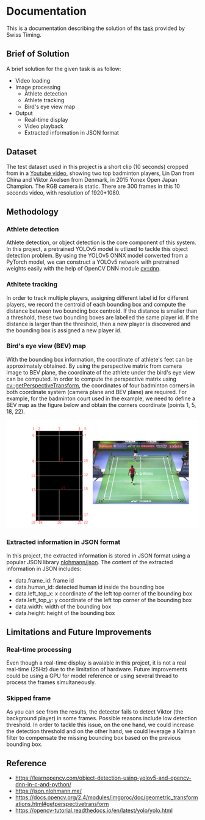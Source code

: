 # Documentation
This is a documentation describing the solution of ths [task](../README.md) provided by Swiss Timing.

## Brief of Solution
A brief solution for the given task is as follow:
* Video loading
* Image processing
    * Athlete detection
    * Athlete tracking
    * Bird's eye view map
* Output
    * Real-time display
    * Video playback
    * Extracted information in JSON format

## Dataset
The test dataset used in this project is a short clip (10 seconds) cropped from in a [Youtube video](https://www.youtube.com/watch?v=TSfvUlU8P28), showing two top badminton players, Lin Dan from China and Viktor Axelsen from Denmark, in 2015 Yonex Open Japan Champion. The RGB camera is static. There are 300 frames in this 10 seconds video, with resolution of 1920*1080. 

## Methodology
### Athlete detection
Athlete detection, or object detection is the core component of this system. In this project, a pretrained YOLOv5 model is utlized to tackle this object detection problem. By using the YOLOv5 ONNX model converted from a PyTorch model, we can construct a YOLOv5 network with pretrained weights easily with the help of OpenCV DNN module [cv::dnn](https://docs.opencv.org/4.x/d2/d58/tutorial_table_of_content_dnn.html).

### Athltete tracking
In order to track multiple players, assigning different label id for different players, we record the centroid of each bounding box and compute the distance between two bounding box centroid. If the distance is smaller than a threshold, these two bounding boxes are labelled the same player id. If the distance is larger than the threshold, then a new player is discovered and the bounding box is assigned a new player id.

### Bird's eye view (BEV) map
With the bounding box information, the coordinate of athlete's feet can be approximately obtained. By using the perspective matrix from camera image to BEV plane, the coordinate of the athlete under the bird's eye view can be computed. In order to compute the perspective matrix using [cv::getPerspectiveTransform](https://docs.opencv.org/2.4/modules/imgproc/doc/geometric_transformations.html#getperspectivetransform), the coordinates of four badminton corners in both coordinate system (camera plane and BEV plane) are required. For example, for the badminton court used in the example, we need to define a BEV map as the figure below and obtain the corners coordinate (points 1, 5, 18, 22).
<!-- ![badminton_bev_map](badminton_bev_map.png) -->
<p align="center">
    <img src="badminton_bev_map.png" alt="drawing" width="700"/>
</p>

### Extracted information in JSON format 
In this project, the extracted information is stored in JSON format using a popular JSON library [nlohmann/json](https://github.com/nlohmann/json). The content of the extracted information in JSON includes: 
* data.frame_id: frame id
* data.human_id: detected human id inside the bounding box
* data.left_top_x: x coordinate of the left top corner of the bounding box
* data.left_top_y: y coordinate of the left top corner of the bounding box
* data.width: width of the bounding box
* data.height: height of the bounding box

## Limitations and Future Improvements
### Real-time processing
Even though a real-time display is avaiable in this projcet, it is not a real real-time (25Hz) due to the limitation of hardware. Future improvements could be using a GPU for model reference or using several thread to process the frames simultaneously.

### Skipped frame   
As you can see from the results, the detector fails to detect Viktor (the background player) in some frames. Possible reasons include low detection threshold. In order to tackle this issue, on the one hand, we could increase the detection threshold and on the other hand, we could leverage a Kalman filter to compensate the missing bounding box based on the previous bounding box.

## Reference
* https://learnopencv.com/object-detection-using-yolov5-and-opencv-dnn-in-c-and-python/
* https://json.nlohmann.me/
* https://docs.opencv.org/2.4/modules/imgproc/doc/geometric_transformations.html#getperspectivetransform
* https://opencv-tutorial.readthedocs.io/en/latest/yolo/yolo.html